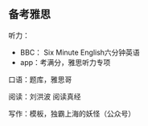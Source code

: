 ## 备考雅思

听力：

- BBC： Six Minute English六分钟英语
- app：考满分，雅思听力专项




口语：题库，雅思哥



阅读：刘洪波 阅读真经



写作：模板，独霸上海的妖怪（公众号）

